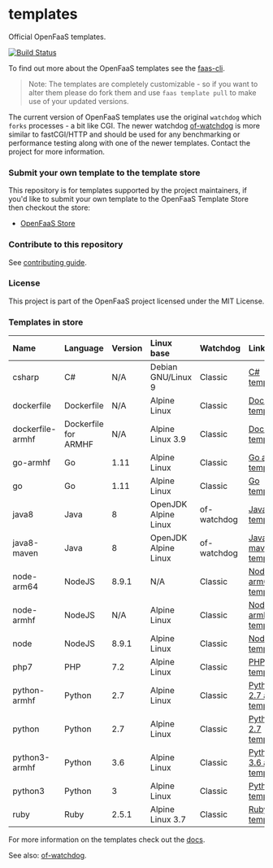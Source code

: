 # templates

Official OpenFaaS templates.

[![Build Status](https://travis-ci.org/openfaas/templates.svg?branch=master)](https://travis-ci.org/openfaas/templates)

To find out more about the OpenFaaS templates see the [faas-cli](https://github.com/openfaas/faas-cli).

> Note: The templates are completely customizable - so if you want to alter them please do fork them and use `faas template pull` to make use of your updated versions.

The current version of OpenFaaS templates use the original `watchdog` which `forks` processes - a bit like CGI. The newer watchdog [of-watchdog](https://github.com/openfaas-incubator/of-watchdog) is more similar to fastCGI/HTTP and should be used for any benchmarking or performance testing along with one of the newer templates. Contact the project for more information.

### Submit your own template to the template store

This repository is for templates supported by the project maintainers, if you'd like to submit your own template to the OpenFaaS Template Store then checkout the store:

* [OpenFaaS Store](https://github.com/openfaas/store/)

### Contribute to this repository

See [contributing guide](https://github.com/openfaas/templates/blob/master/CONTRIBUTING.md).

### License

This project is part of the OpenFaaS project licensed under the MIT License.

### Templates in store

| Name | Language | Version | Linux base | Watchdog | Link
|:-----|:---------|:--------|:-----------|:---------|:----
| csharp | C# | N/A | Debian GNU/Linux 9 | Classic | [C# template](https://github.com/openfaas/templates/tree/master/template/csharp)
| dockerfile | Dockerfile | N/A | Alpine Linux | Classic | [Dockerfile template](https://github.com/openfaas/templates/tree/master/template/dockerfile)
| dockerfile-armhf | Dockerfile for ARMHF | N/A | Alpine Linux 3.9 | Classic | [Dockerfile template](https://github.com/openfaas/templates/tree/master/template/dockerfile)
| go-armhf | Go | 1.11 | Alpine Linux | Classic | [Go armhf template](https://github.com/openfaas/templates/tree/master/template/go-armhf)
| go | Go | 1.11 | Alpine Linux | Classic | [Go template](https://github.com/openfaas/templates/tree/master/template/go)
|java8 | Java | 8 | OpenJDK Alpine Linux | of-watchdog | [Java template](https://github.com/openfaas/templates/tree/master/template/java8)
|java8-maven | Java | 8 | OpenJDK Alpine Linux | of-watchdog | [Java-maven template](https://github.com/openfaas/templates/tree/master/template/java8-maven)
| node-arm64 | NodeJS | 8.9.1 | N/A | Classic | [NodeJS arm64 template](https://github.com/openfaas/templates/tree/master/template/node-arm64)
| node-armhf | NodeJS | N/A | Alpine Linux | Classic | [NodeJS armhf template](https://github.com/openfaas/templates/tree/master/template/node-armhf)
| node | NodeJS | 8.9.1 | Alpine Linux | Classic | [NodeJS template](https://github.com/openfaas/templates/tree/master/template/node)
| php7 | PHP | 7.2 | Alpine Linux | Classic | [PHP 7 template](https://github.com/openfaas/templates/tree/master/template/php7)
| python-armhf | Python | 2.7 | Alpine Linux | Classic | [Python 2.7 armhf template](https://github.com/openfaas/templates/tree/master/template/python-armhf)
| python | Python | 2.7 | Alpine Linux | Classic | [Python 2.7 template](https://github.com/openfaas/templates/tree/master/template/python)
| python3-armhf | Python | 3.6 | Alpine Linux | Classic | [Python 3.6 armhf template](https://github.com/openfaas/templates/tree/master/template/python3-armhf)
| python3 | Python | 3 | Alpine Linux | Classic | [Python 3 template](https://github.com/openfaas/templates/tree/master/template/python3)
| ruby | Ruby | 2.5.1 | Alpine Linux 3.7 | Classic| [Ruby template](https://github.com/openfaas/templates/tree/master/template/ruby)

For more information on the templates check out the [docs](https://docs.openfaas.com/cli/templates/).

See also: [of-watchdog](https://github.com/openfaas-incubator/of-watchdog).
